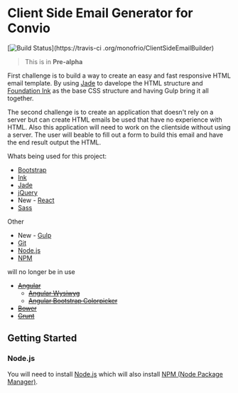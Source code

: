 # Client Side Email Generator for Convio

[![Build Status](https://travis-ci.org/monofrio/ClientSideEmailBuilder.svg?branch=Master)](https://travis-ci
.org/monofrio/ClientSideEmailBuilder)

> This is in **Pre-alpha**

First challenge is to build a way to create an easy and fast responsive HTML email template.
By using [Jade](http://jade-lang.com/) to davelope the HTML structure and [Foundation Ink](http://foundation.zurb.com/emails.html) as the base CSS structure and having Gulp bring it all together.

The second challenge is to create an application that doesn't rely on a server but can create HTML emails be used that have no experience with HTML.
Also this application will need to work on the clientside without using a server.  The user will beable to fill out a form to build this email and have the end result output the HTML.

Whats being used for this project:

* [Bootstrap](http://getbootstrap.com/)
* [Ink](http://foundation.zurb.com/emails.html)
* [Jade](http://jade-lang.com/)
* [jQuery](http://jquery.com/)
* New - [React](https://facebook.github.io/react/index.html)
* [Sass](http://sass-lang.com/)

Other
* New - [Gulp](http://gulpjs.com/)
* [Git](https://git-scm.com/)
* [Node.js](https://nodejs.org/en/)
* [NPM](https://www.npmjs.com/)

will no longer be in use
* ~~[Angular](https://angularjs.org/)~~
    * ~~[Angular Wysiwyg](https://github.com/TerryMooreII/angular-wysiwyg)~~
    * ~~[Angular Bootstrap Colorpicker](https://github.com/buberdds/angular-bootstrap-colorpicker)~~
* ~~[Bower](http://bower.io/)~~
* ~~[Grunt](http://gruntjs.com/)~~

## Getting Started

### Node.js
You will need to install [Node.js](https://nodejs.org/en/) which will also install [NPM (Node Package Manager)](https://www.npmjs.com/).
